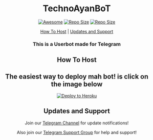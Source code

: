 <h1 align="center">TechnoAyanBoT</h1>
<p align="center"><a href="https://cdn.jsdelivr.net/gh/sindresorhus/awesome@d7305f38d29fed78fa85652e3a63e154dd8e8829/media/badge.svg?label=Repo%20size&style=flat-square"> <img src="https://cdn.jsdelivr.net/gh/sindresorhus/awesome@d7305f38d29fed78fa85652e3a63e154dd8e8829/media/badge.svg?label=Repo%20size&style=flat-square" alt="Awesome" /></a> <a align="center"><a href="https://api.codacy.com/project/badge/Grade/441b48966e9f4b58a643d7c4cee8ba66?label=Repo%20size&style=flat-square"> <img src="https://api.codacy.com/project/badge/Grade/441b48966e9f4b58a643d7c4cee8ba66?label=Repo%20size&style=flat-square" alt="Repo Size" /></a> <a align="center"><a href="https://img.shields.io/github/repo-size/TechnoAyanOfficial/TechnoAyanBOT.svg?label=Repo%20size&style=flat-square"> <img src="https://img.shields.io/github/repo-size/TechnoAyanOfficial/TechnoAyanBOT.svg?label=Repo%20size&style=flat-square" alt="Repo Size" /></a></p> </p><p align="center"><a href="#how-to-host">How To Host</a> | <a href="#updates-and-support">Updates and Support</a> </p>
<h3 align="center">This is a Userbot made for Telegram</h3>
<h2 align="center">How To Host</h2>
<h2 align="center">The easiest way to deploy mah bot! is click on the image below</h2>
<p align="center"><a href="https://heroku.com/deploy?template=https://github.com/TechnoAyanOfficial/TechnoayanBot"> <img src="https://raw.githubusercontent.com/TechnoAyanOfficial/Secret/master/userbot/GIF_1587983439589.gif?token=AO2LJ6GDSH73X7X6ZF24HPC6U26KA" alt="Deploy to Heroku" /></a></p>
<h2 align="center">Updates and Support</h2>
<p align="center">Join our <a href="https://t.me/TechnoAyanBot">Telegram Channel</a> for update notifications!</p>
<p align="center">Also join our <a href="https://t.me/TechnoAyanYT">Telegram Support Group</a> for help and support!</p>



